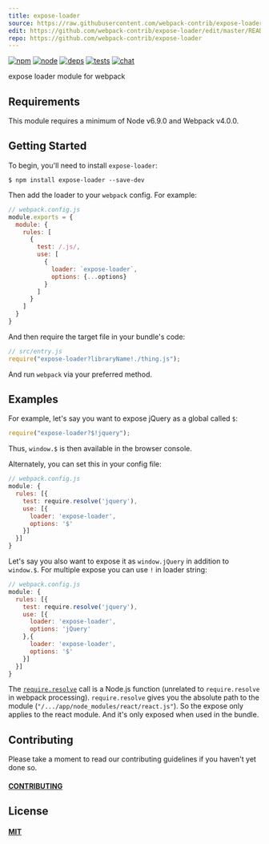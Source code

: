 ```yaml
---
title: expose-loader
source: https://raw.githubusercontent.com/webpack-contrib/expose-loader/master/README.md
edit: https://github.com/webpack-contrib/expose-loader/edit/master/README.md
repo: https://github.com/webpack-contrib/expose-loader
---
```



[![npm][npm]][npm-url]
[![node][node]][node-url]
[![deps][deps]][deps-url]
[![tests][tests]][tests-url]
[![chat][chat]][chat-url]



expose loader module for webpack

## Requirements

This module requires a minimum of Node v6.9.0 and Webpack v4.0.0.

## Getting Started

To begin, you'll need to install `expose-loader`:

```console
$ npm install expose-loader --save-dev
```

Then add the loader to your `webpack` config. For example:

```js
// webpack.config.js
module.exports = {
  module: {
    rules: [
      {
        test: /.js/,
        use: [
          {
            loader: `expose-loader`,
            options: {...options}
          }
        ]
      }
    ]
  }
}
```

And then require the target file in your bundle's code:

```js
// src/entry.js
require("expose-loader?libraryName!./thing.js");
```

And run `webpack` via your preferred method.

## Examples

For example, let's say you want to expose jQuery as a global called `$`:

```js
require("expose-loader?$!jquery");
```

Thus, `window.$` is then available in the browser console.

Alternately, you can set this in your config file:

```js
// webpack.config.js
module: {
  rules: [{
    test: require.resolve('jquery'),
    use: [{
      loader: 'expose-loader',
      options: '$'
    }]
  }]
}
```

Let's say you also want to expose it as `window.jQuery` in addition to `window.$`.
For multiple expose you can use `!` in loader string:

```js
// webpack.config.js
module: {
  rules: [{
    test: require.resolve('jquery'),
    use: [{
      loader: 'expose-loader',
      options: 'jQuery'
    },{
      loader: 'expose-loader',
      options: '$'
    }]
  }]
}
```

The [`require.resolve`](https://nodejs.org/api/modules.html#modules_require_resolve_request_options)
call is a Node.js function (unrelated to `require.resolve` in webpack
processing). `require.resolve` gives you the
absolute path to the module (`"/.../app/node_modules/react/react.js"`). So the
expose only applies to the react module. And it's only exposed when used in the
bundle.

## Contributing

Please take a moment to read our contributing guidelines if you haven't yet done so.

#### [CONTRIBUTING](https://raw.githubusercontent.com/webpack-contrib/expose-loader/master/.github/CONTRIBUTING.md)

## License

#### [MIT](https://raw.githubusercontent.com/webpack-contrib/expose-loader/master/LICENSE)

[npm]: https://img.shields.io/npm/v/expose-loader.svg
[npm-url]: https://npmjs.com/package/expose-loader

[node]: https://img.shields.io/node/v/expose-loader.svg
[node-url]: https://nodejs.org

[deps]: https://david-dm.org/webpack-contrib/expose-loader.svg
[deps-url]: https://david-dm.org/webpack-contrib/expose-loader

[tests]: 	https://img.shields.io/circleci/project/github/webpack-contrib/expose-loader.svg
[tests-url]: https://circleci.com/gh/webpack-contrib/expose-loader

[cover]: https://codecov.io/gh/webpack-contrib/expose-loader/branch/master/graph/badge.svg
[cover-url]: https://codecov.io/gh/webpack-contrib/expose-loader

[chat]: https://img.shields.io/badge/gitter-webpack%2Fwebpack-brightgreen.svg
[chat-url]: https://gitter.im/webpack/webpack
